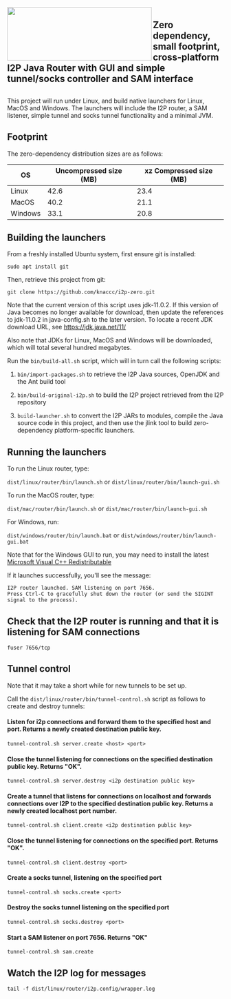 <img src="https://github.com/knaccc/i2p-zero/blob/master/i2p-zero.png" align="left" width="336" height="124">

## Zero dependency, small footprint, cross-platform I2P Java Router with GUI and simple tunnel/socks controller and SAM interface

##

This project will run under Linux, and build native launchers for Linux, MacOS and Windows.
The launchers will include the I2P router, a SAM listener, simple tunnel and socks tunnel functionality and a minimal JVM.

## Footprint

The zero-dependency distribution sizes are as follows:

OS | Uncompressed size (MB) | xz Compressed size (MB)
------------ | ------------- | -------------
Linux | 42.6 | 23.4
MacOS | 40.2 | 21.1
Windows | 33.1 | 20.8

## Building the launchers

From a freshly installed Ubuntu system, first ensure git is installed:

`sudo apt install git`

Then, retrieve this project from git:

`git clone https://github.com/knaccc/i2p-zero.git`

Note that the current version of this script uses jdk-11.0.2. If this version of Java becomes no longer available for
download, then update the references to jdk-11.0.2 in java-config.sh to the later version. To locate a recent
JDK download URL, see https://jdk.java.net/11/

Also note that JDKs for Linux, MacOS and Windows will be downloaded, which will total several hundred megabytes.

Run the `bin/build-all.sh` script, which will in turn call the following scripts:

1. `bin/import-packages.sh` to retrieve the I2P Java sources, OpenJDK and the Ant build tool

2. `bin/build-original-i2p.sh` to build the I2P project retrieved from the I2P repository

3. `build-launcher.sh` to convert the I2P JARs to modules, compile the Java source code in this project, and then use
the jlink tool to build zero-dependency platform-specific launchers.

## Running the launchers

To run the Linux router, type:

`dist/linux/router/bin/launch.sh`
or `dist/linux/router/bin/launch-gui.sh`

To run the MacOS router, type:

`dist/mac/router/bin/launch.sh`
or `dist/mac/router/bin/launch-gui.sh`

For Windows, run:

`dist/windows/router/bin/launch.bat`
or `dist/windows/router/bin/launch-gui.bat`

Note that for the Windows GUI to run, you may need to install the latest <a href="https://support.microsoft.com/en-us/help/2977003/the-latest-supported-visual-c-downloads">Microsoft Visual C++ Redistributable</a>

If it launches successfully, you'll see the message:

```
I2P router launched. SAM listening on port 7656.
Press Ctrl-C to gracefully shut down the router (or send the SIGINT signal to the process).
```

## Check that the I2P router is running and that it is listening for SAM connections

`fuser 7656/tcp`


## Tunnel control

Note that it may take a short while for new tunnels to be set up.

Call the `dist/linux/router/bin/tunnel-control.sh` script as follows to create and destroy tunnels:

#### Listen for i2p connections and forward them to the specified host and port. Returns a newly created destination public key.

`tunnel-control.sh server.create <host> <port>`


#### Close the tunnel listening for connections on the specified destination public key. Returns "OK".

`tunnel-control.sh server.destroy <i2p destination public key>`


#### Create a tunnel that listens for connections on localhost and forwards connections over I2P to the specified destination public key. Returns a newly created localhost port number.

`tunnel-control.sh client.create <i2p destination public key>`


#### Close the tunnel listening for connections on the specified port. Returns "OK".

`tunnel-control.sh client.destroy <port>`

#### Create a socks tunnel, listening on the specified port

`tunnel-control.sh socks.create <port>`

#### Destroy the socks tunnel listening on the specified port

`tunnel-control.sh socks.destroy <port>`

#### Start a SAM listener on port 7656. Returns "OK"

`tunnel-control.sh sam.create`


## Watch the I2P log for messages

`tail -f dist/linux/router/i2p.config/wrapper.log`
